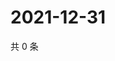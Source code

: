 # 2021-12-31

共 0 条

<!-- BEGIN WEIBO -->
<!-- 最后更新时间 Fri Dec 31 2021 01:20:22 GMT+0800 (China Standard Time) -->

<!-- END WEIBO -->
